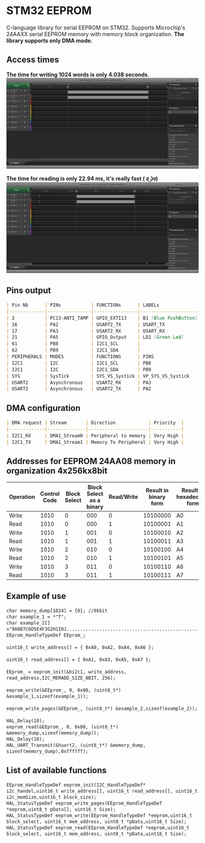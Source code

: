 
# STM32 EEPROM

C-language library for serial EEPROM  on STM32. Supports Microchip's 24AAXX serial EEPROM memory with memory block organization. **The library supports only DMA mode.** 


## Access times

**The time for writing 1024 words is only 4.038 seconds.**
![enter image description here](https://raw.githubusercontent.com/SimpleMethod/STM32-EEPROM/master/images/Allocation%20of%20the%20whole%20memory.png)

**The time for reading is only 22.94 ms, it's really fast ( ಠ ͜ʖಠ)**
![enter image description here](https://raw.githubusercontent.com/SimpleMethod/STM32-EEPROM/master/images/Reading%20the%20whole%20memory.png)

## Pins output
```markdown
| Pin Nb      | PINs           | FUNCTIONs      | LABELs               |
|-------------|----------------|----------------|----------------------|
| 2           | PC13-ANTI_TAMP | GPIO_EXTI13    | B1 [Blue PushButton] |
| 16          | PA2            | USART2_TX      | USART_TX             |
| 17          | PA3            | USART2_RX      | USART_RX             |
| 21          | PA5            | GPIO_Output    | LD2 [Green Led]      |
| 61          | PB8            | I2C1_SCL       |                      |
| 62          | PB9            | I2C1_SDA       |                      |
| PERIPHERALS | MODES          | FUNCTIONS      | PINS                 |
| I2C1        | I2C            | I2C1_SCL       | PB8                  |
| I2C1        | I2C            | I2C1_SDA       | PB9                  |
| SYS         | SysTick        | SYS_VS_Systick | VP_SYS_VS_Systick    |
| USART2      | Asynchronous   | USART2_RX      | PA3                  |
| USART2      | Asynchronous   | USART2_TX      | PA2                  |
```
## DMA configuration
```markdown
| DMA request | Stream       | Direction            | Priority  |
|-------------|--------------|----------------------|-----------|
| I2C1_RX     | DMA1_Stream0 | Peripheral to memory | Very High |
| I2C1_TX     | DMA1_Stream1 | Memory To Peripheral | Very High |
```

## Addresses for EEPROM 24AA08 memory in organization 4x256kx8bit

| Operation | Control Code | Block Select | Block Select as a binary | Read/Write | Result in binary form | Result in hexadecimal form |
|-----------|--------------|--------------|--------------------------|------------|-----------------------|----------------------------|
| Write     | 1010         | 0            | 000                      | 0          | 10100000              | A0                         |
| Read      | 1010         | 0            | 000                      | 1          | 10100001              | A1                         |
| Write     | 1010         | 1            | 001                      | 0          | 10100010              | A2                         |
| Read      | 1010         | 1            | 001                      | 1          | 10100011              | A3                         |
| Write     | 1010         | 2            | 010                      | 0          | 10100100              | A4                         |
| Read      | 1010         | 2            | 010                      | 1          | 10100101              | A5                         |
| Write     | 1010         | 3            | 011                      | 0          | 10100110              | A6                         |
| Read      | 1010         | 3            | 011                      | 1          | 10100111              | A7                         |


## Example of use

	char memory_dump[1024] = {0}; //8kbit
	char example_1 = *"T";
	char example_2[] ="9A8B7C6D5E4F3G2H1I0J...............................................................................0...................................................................................................1...................................................................................................2...................................................................................................3...................................................................................................4...................................................................................................5...................................................................................................6...................................................................................................7...................................................................................................8...................................................................................................9.....................END";
	EEprom_HandleTypeDef EEprom_;

	uint16_t write_address[] = { 0xA0, 0xA2, 0xA4, 0xA6 };

	uint16_t read_address[] = { 0xA1, 0xA3, 0xA5, 0xA7 };

	EEprom_ = eeprom_init(&hi2c1, write_address, read_address,I2C_MEMADD_SIZE_8BIT, 256);

	eeprom_write(&EEprom_, 0, 0x00, (uint8_t*) &example_1,sizeof(example_1));

	eeprom_write_pages(&EEprom_, (uint8_t*) &example_2,sizeof(example_2));

	HAL_Delay(10);
	eeprom_read(&EEprom_, 0, 0x00, (uint8_t*) &memory_dump,sizeof(memory_dump));
	HAL_Delay(10);
	HAL_UART_Transmit(&huart2, (uint8_t*) &memory_dump, sizeof(memory_dump),0xffffff);



## List of available functions 

    EEprom_HandleTypeDef eeprom_init(I2C_HandleTypeDef* i2c_handel,uint16_t write_address[], uint16_t read_address[], uint16_t i2c_memSize,uint16_t block_size);
    HAL_StatusTypeDef eeprom_write_pages(EEprom_HandleTypeDef *eeprom,uint8_t pData[], uint16_t Size);
    HAL_StatusTypeDef eeprom_write(EEprom_HandleTypeDef *eeprom,uint16_t block_select, uint16_t mem_address, uint8_t *pData,uint16_t Size);
    HAL_StatusTypeDef eeprom_read(EEprom_HandleTypeDef *eeprom,uint16_t block_select, uint16_t mem_address, uint8_t *pData,uint16_t Size);



